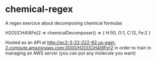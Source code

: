 # chemical-regex

A regex exercice about decomposing chemical formulas

H2O[(CH4)6Fe]2  =>  chemicalDecomposer()  =>  { H:50, O:1, C:12, Fe:2 }

Hosted as an API at <http://ec2-3-22-222-92.us-east-2.compute.amazonaws.com:3000/H2O[(CH4)6Fe]2> in order to train in managing an AWS server (you can put any molecule you want)
